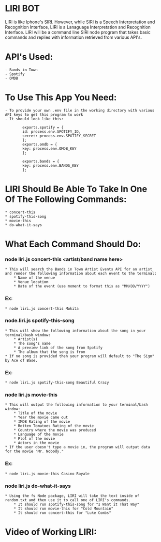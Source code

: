# LIRI BOT

LIRI is like Iphone's SIRI. However, while SIRI is a Speech Interpretation and Recognition Interface, LIRI is a Lanaguage Interpretation and Recognition Interface. LIRI will be a command line SIRI node program that takes basic commands and replies with information retrieved from various API's.

# API's Used:

    - Bands in Town
    - Spotify
    - OMDB

# To Use This App You Need:

    - To provide your own .env file in the working directory with various API keys to get this program to work
    - It should look like this:

            exports.spotify = {
            id: process.env.SPOTIFY_ID,
            secret: process.env.SPOTIFY_SECRET
            };
            exports.omdb = {
            key: process.env.OMDB_KEY
            };

            exports.bands = {
            key: process.env.BANDS_KEY
            };

# LIRI Should Be Able To Take In One Of The Following Commands:

    * concert-this
    * spotify-this-song
    * movie-this
    * do-what-it-says

# What Each Command Should Do:

### node liri.js concert-this <artist/band name here>

    * This will search the Bands in Town Artist Events API for an artist and render the following information about each event to the terminal:
        * Name of the venue
        * Venue location
        * Date of the event (use moment to format this as "MM/DD/YYYY")

### Ex:

    * node liri.js concert-this Mokita

### node.liri.js spotify-this-song <song name here>

    * This will show the following information about the song in your terminal/bash window:
        * Artist(s)
        * The song's name
        * A preview link of the song from Spotify
        * The album that the song is from
    * If no song is provided then your program will default to "The Sign" by Ace of Base.

### Ex:

    * node liri.js spotify-this-song Beautiful Crazy

### node liri.js movie-this <movie name here>

    * This will output the following information to your terminal/bash window:
        * Title of the movie
        * Year the movie came out
        * IMDB Rating of the movie
        * Rotten Tomatoes Rating of the movie
        * Country where the movie was produced
        * Language of the movie
        * Plot of the movie
        * Actors in the movie
    * If the user doesn't type a movie in, the program will output data for the movie "Mr. Nobody."

### Ex:

    * node liri.js movie-this Casino Royale

### node liri.js do-what-it-says

    * Using the fs Node package, LIRI will take the text inside of random.txt and then use it to call one of LIRI's commands.
        * It should run spotify-this-song for "I Want it That Way"
        * It should run movie-this for "Cold Mountain"
        * It should run concert-this for "Luke Combs"

# Video of Working LIRI:
